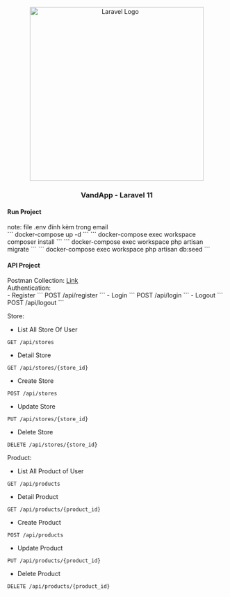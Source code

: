 <p align="center"><a href="https://laravel.com" target="_blank"><img src="https://raw.githubusercontent.com/laravel/art/master/logo-lockup/5%20SVG/2%20CMYK/1%20Full%20Color/laravel-logolockup-cmyk-red.svg" width="400" alt="Laravel Logo"></a></p>

<h3 align="center">VandApp - Laravel 11</h3>
<h4>Run Project</h4>
note: file .env đính kèm trong email <br>
```
docker-compose up -d
```
```
docker-compose exec workspace composer install
```
```
docker-compose exec workspace php artisan migrate
```
```
docker-compose exec workspace php artisan db:seed
```

<h4>API Project</h4>
Postman Collection: <a href="https://www.postman.com/restless-astronaut-316794/workspace/vandapp/collection/17857152-a9d889d1-25ec-48e3-ba3a-c2027ba35c89?action=share&creator=17857152" target="_blank">Link</a> <br>
Authentication: <br>
- Register
```
POST /api/register
```
- Login
```
POST /api/login
```
- Logout
```
POST /api/logout
```

Store:
- List All Store Of User
```
GET /api/stores
```
- Detail Store
```
GET /api/stores/{store_id}
```
- Create Store
```
POST /api/stores
```
- Update Store
```
PUT /api/stores/{store_id}
```
- Delete Store
```
DELETE /api/stores/{store_id}
```

Product:
- List All Product of User
```
GET /api/products
```
- Detail Product
```
GET /api/products/{product_id}
```
- Create Product
```
POST /api/products
```
- Update Product
```
PUT /api/products/{product_id}
```
- Delete Product
```
DELETE /api/products/{product_id}
```
